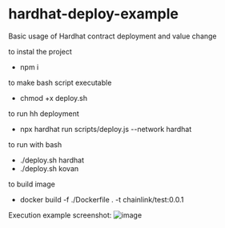 # hardhat-deploy-example
Basic usage of Hardhat contract deployment and value change 

to instal the project
- npm i

to make bash script executable
- chmod +x deploy.sh

to run hh deployment
- npx hardhat run scripts/deploy.js --network hardhat

to run with bash
- ./deploy.sh hardhat
- ./deploy.sh kovan

to build image
- docker build -f ./Dockerfile . -t chainlink/test:0.0.1

Execution example screenshot:
![image](https://user-images.githubusercontent.com/62520712/171932177-efe66a48-f2a6-46cf-9bf2-46fbeac21c0c.png)

